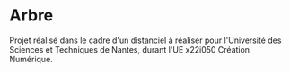 # Arbre
Projet réalisé dans le cadre d'un distanciel à réaliser pour l'Université des Sciences et Techniques de Nantes, durant l'UE x22i050 Création Numérique.
